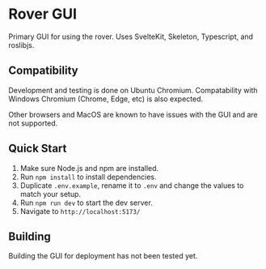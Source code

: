 # Rover GUI

Primary GUI for using the rover. Uses SvelteKit, Skeleton, Typescript, and roslibjs.

## Compatibility

Development and testing is done on Ubuntu Chromium. Compatability with Windows Chromium (Chrome, Edge, etc) is also expected.

Other browsers and MacOS are known to have issues with the GUI and are not supported.

## Quick Start

1. Make sure Node.js and npm are installed.
2. Run `npm install` to install dependencies.
3. Duplicate `.env.example`, rename it to `.env` and change the values to match your setup.
4. Run `npm run dev` to start the dev server.
5. Navigate to `http://localhost:5173/`

## Building

Building the GUI for deployment has not been tested yet.
